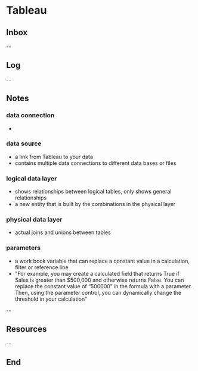 # Tableau

## Inbox

--

## Log

--

## Notes

### data connection

-

### data source

- a link from Tableau to your data
- contains multiple data connections to different data bases or files

### logical data layer

- shows relationships between logical tables, only shows general relationships
- a new entity that is built by the combinations in the physical layer

### physical data layer

- actual joins and unions between tables

### parameters

- a work book variable that can replace a constant value in a calculation, filter or reference line
- "For example, you may create a calculated field that returns True if Sales is greater than $500,000 and otherwise returns False. You can replace the constant value of “500000” in the formula with a parameter. Then, using the parameter control, you can dynamically change the threshold in your calculation"

--

## Resources

--

## End
